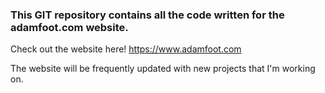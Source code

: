 ### This GIT repository contains all the code written for the adamfoot.com website.

Check out the website here! https://www.adamfoot.com

The website will be frequently updated with new projects that I'm working on.

